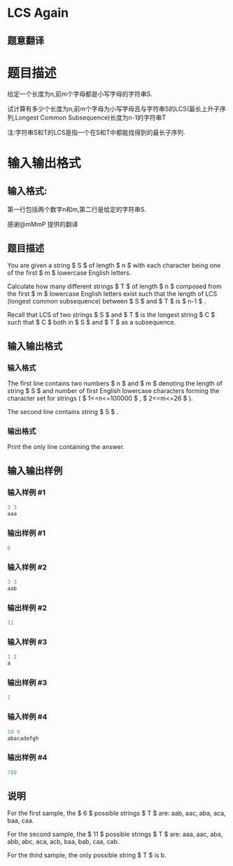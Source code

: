 # LCS Again

## 题意翻译

# 题目描述

给定一个长度为n,前m个字母都是小写字母的字符串S.

试计算有多少个长度为n,前m个字母为小写字母且与字符串S的LCS(最长上升子序列,Longest Common Subsequence)长度为n-1的字符串T

注:字符串S和T的LCS是指一个在S和T中都能找得到的最长子序列.

# 输入输出格式

## 输入格式:

第一行包括两个数字n和m,第二行是给定的字符串S.

感谢@mMmP 提供的翻译

## 题目描述

You are given a string $ S $ of length $ n $ with each character being one of the first $ m $ lowercase English letters.

Calculate how many different strings $ T $ of length $ n $ composed from the first $ m $ lowercase English letters exist such that the length of LCS (longest common subsequence) between $ S $ and $ T $ is $ n-1 $ .

Recall that LCS of two strings $ S $ and $ T $ is the longest string $ C $ such that $ C $ both in $ S $ and $ T $ as a subsequence.

## 输入输出格式

### 输入格式

The first line contains two numbers $ n $ and $ m $ denoting the length of string $ S $ and number of first English lowercase characters forming the character set for strings ( $ 1<=n<=100000 $ , $ 2<=m<=26 $ ).

The second line contains string $ S $ .

### 输出格式

Print the only line containing the answer.

## 输入输出样例

### 输入样例 #1

```cpp
3 3
aaa

```
### 输出样例 #1

```cpp
6

```
### 输入样例 #2

```cpp
3 3
aab

```
### 输出样例 #2

```cpp
11

```
### 输入样例 #3

```cpp
1 2
a

```
### 输出样例 #3

```cpp
1

```
### 输入样例 #4

```cpp
10 9
abacadefgh

```
### 输出样例 #4

```cpp
789

```
## 说明

For the first sample, the $ 6 $ possible strings $ T $ are: aab, aac, aba, aca, baa, caa.

For the second sample, the $ 11 $ possible strings $ T $ are: aaa, aac, aba, abb, abc, aca, acb, baa, bab, caa, cab.

For the third sample, the only possible string $ T $ is b.

